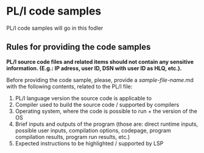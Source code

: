 # PL/I code samples

PL/I code samples will go in this fodler

## Rules for providing the code samples

**PL/I source code files and related items should not contain any sensitive information. (E.g.: IP adress, user ID, DSN with user ID as HLQ, etc.).**

Before providing the code sample, please, provide a *sample-file-name*.md with the following contents, related to the PL/I file:
1. PL/I language version the source code is applicable to
2. Compiler used to build the source code / supported by compilers
3. Operating system, where the code is possible to run + the version of the OS
4. Brief inputs and outputs of the program (those are: direct runtime inputs, possible user inputs, compilation options, codepage, program compilation results, program run results, etc.)
5. Expected instructions to be highlighted / supported by LSP
